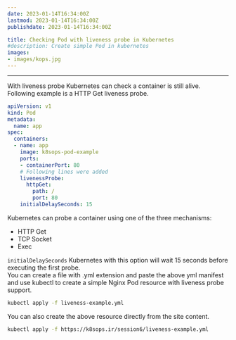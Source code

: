 ```yaml
---
date: 2023-01-14T16:34:00Z
lastmod: 2023-01-14T16:34:00Z
publishdate: 2023-01-14T16:34:00Z

title: Checking Pod with liveness probe in Kubernetes
#description: Create simple Pod in kubernetes
images:
- images/kops.jpg
---
```


---
With liveness probe Kubernetes can check a container is still alive.  
Following example is a HTTP Get liveness probe.
```yml
apiVersion: v1
kind: Pod
metadata:
  name: app
spec:
  containers:
  - name: app
    image: k8sops-pod-example
    ports:
    - containerPort: 80
    # Following lines were added
    livenessProbe:
      httpGet:
        path: /
        port: 80
    initialDelaySeconds: 15
```
Kubernetes can probe a container using one of the three mechanisms:
* HTTP Get
* TCP Socket
* Exec  

`initialDelaySeconds` Kubernetes with this option will wait 15 seconds before executing the first probe.  
You can create a file with .yml extension and paste the above yml manifest and use kubectl to create a simple Nginx Pod resource with liveness probe support.  

```bash
kubectl apply -f liveness-example.yml
```

You can also create the above resource directly from the site content.  
```bash
kubectl apply -f https://k8sops.ir/session6/liveness-example.yml
```